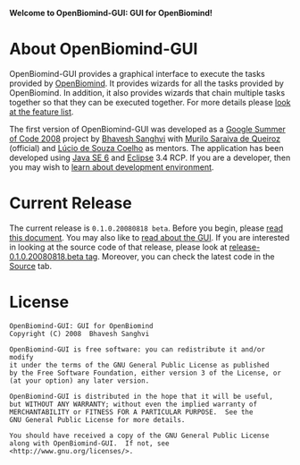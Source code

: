 **Welcome to OpenBiomind-GUI: GUI for OpenBiomind!**

# About OpenBiomind-GUI #
OpenBiomind-GUI provides  a graphical interface to execute the tasks provided by [OpenBiomind](http://code.google.com/p/openbiomind/). It provides wizards for all the tasks provided by OpenBiomind. In addition, it also provides wizards that chain multiple tasks together so that they can be executed together. For more details please [look at the feature list](FeatureList.md).

The first version of OpenBiomind-GUI was developed as a [Google Summer of Code 2008](http://code.google.com/soc/2008/) project by [Bhavesh Sanghvi](http://www.cs.iastate.edu/~bsanghvi) with [Murilo Saraiva de Queiroz](http://code.google.com/u/muriloq/) (official) and [Lúcio de Souza Coelho](http://code.google.com/u/lucioc/) as mentors. The application has been developed using [Java SE 6](http://java.sun.com/javase/6/) and [Eclipse](http://www.eclipse.org/) 3.4 RCP. If you are a developer, then you may wish to [learn about development environment](DevelopmentEnvironment.md).

# Current Release #
The current release is `0.1.0.20080818 beta`. Before you begin, please [read this document](http://code.google.com/p/openbiomind-gui/wiki/ReadMe). You may also like to [read about the GUI](http://code.google.com/p/openbiomind-gui/wiki/AboutGUI). If you are interested in looking at the source code of that release, please look at [release-0.1.0.20080818.beta tag](http://code.google.com/p/openbiomind-gui/source/browse/#svn/tags/release-0.1.0.20080818.beta). Moreover, you can check the latest code in the [Source](http://code.google.com/p/openbiomind-gui/source/browse/) tab.

# License #
```
OpenBiomind-GUI: GUI for OpenBiomind
Copyright (C) 2008  Bhavesh Sanghvi

OpenBiomind-GUI is free software: you can redistribute it and/or modify
it under the terms of the GNU General Public License as published
by the Free Software Foundation, either version 3 of the License, or
(at your option) any later version.

OpenBiomind-GUI is distributed in the hope that it will be useful,
but WITHOUT ANY WARRANTY; without even the implied warranty of
MERCHANTABILITY or FITNESS FOR A PARTICULAR PURPOSE.  See the
GNU General Public License for more details.

You should have received a copy of the GNU General Public License
along with OpenBiomind-GUI.  If not, see <http://www.gnu.org/licenses/>.
```